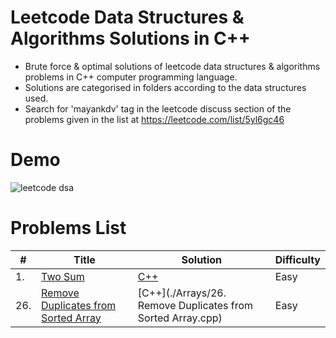 # Leetcode Data Structures & Algorithms Solutions in C++
- Brute force &amp; optimal solutions of leetcode data structures &amp; algorithms problems in C++ computer programming language.
- Solutions are categorised in folders according to the data structures used.
- Search for 'mayankdv' tag in the leetcode discuss section of the problems given in the list at https://leetcode.com/list/5yl6gc46

# Demo

![leetcode dsa](https://user-images.githubusercontent.com/87348490/149465554-e6d197e1-a31c-4b5f-b1c3-fc47f7932e96.gif)

# Problems List

| # | Title | Solution | Difficulty |
|---| ----- | -------- | ---------- |
|1.|[Two Sum](https://leetcode.com/problems/two-sum/) | [C++](./Arrays/1_Two_Sum.cpp)|Easy|
|26.|[Remove Duplicates from Sorted Array](https://leetcode.com/problems/remove-duplicates-from-sorted-array/) | [C++](./Arrays/26. Remove Duplicates from Sorted Array.cpp)|Easy|
